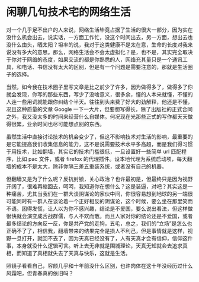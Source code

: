 # 闲聊几句技术宅的网络生活

对一个几乎足不出户的人来说，网络生活毕竟占据了生活的很大一部分，因为实在没什么机会出去，说实话，一方面工作忙，没这个时间出去，另一方面，想出去也没什么由头，晒太阳？坦率的说，我对于这类健康不是太在意，生命的长度对我来说没有多大的意思。那么，网络生活会不会太虚拟化？是，也不是，其实完全取决于你对于网络的态度，如果交流的都是你熟悉的人，网络充其量只是一个通讯工具，和电话、书信没有太大的区别，但是有一个问题是需要注意的，那就是生活圈子的选择。

当然，如今我在技术圈子里写文章是比之前少了许多，因为做得多了，做得多了你就会发现，你写的那些东西，写少了没啥意义，很多余，懂的人本来就懂，不懂的人连一些用词就能跟你纠结个半天。往往到头来费了好大的劲解释，他还是不懂，况且这种质量的文章 Google 一下一大片，但要想写得长，除了出版社的正式合同之外，我又没太多的时间来经营什么自媒体。何况现在光那些正式的写作都天天做得很累，业余时间也尽可能想点别的东西。

虽然生活中直接讨论技术的机会变少了，但这不影响技术对生活的影响，最重要的是它能提高我们收集信息的能力，这不是说需要技术水平多高超，而是我们得习惯于用技术，比如翻墙，其实它的技术门槛很低，一旦设置好一些简单 url 匹配程序，比如 pac 文件，或者 firefox 的代理插件。设本地代理为系统启动项，每天翻墙的成本不是太大，除非你隔三差五重装系统，或者没有自己的机器。

但翻墙又是为了什么呢？反抗封锁，关心政治？也许最初是，但最终只是因为视野开阔了，很难再缩回去，呵呵，我知道你在想什么？这是装逼，对吧？其实这是一种痛苦，尤其当我们在一群大谈阴谋论的家伙中间，你很容易想到地球的另一端很可能同时有一群人在谈论着一个正好相反的阴谋论，这个时候，要么坐在那里笑而不语。困得发慌，让人以为你不感兴趣，结论是不爱国，要么说出看法，但这样做很快就会演变成舌战群儒，与人不欢而散。而且人家对你的结论还是不爱国，或者最多结论的方向反一反，你是共产党的走狗，五毛，总之，我们的“立场”是怎么也正确不了了，相信我，翻墙带来的结果完全是损人不利己，但是事情就是这样，视野一旦打开，就回不去了，因为天真已经没有了，人有天真才会有信仰，信仰这件事，本身就没什么逻辑可言。听上去无非就是围城理论，天真无知就会去追求真相，而知道了真相就失去了天真与快乐，这就是生活。

照镜子看看自己，容颜几乎和十年前没什么区别，也许肉体在这十年没经历过什么风霜吧，但青春真的依旧吗？

